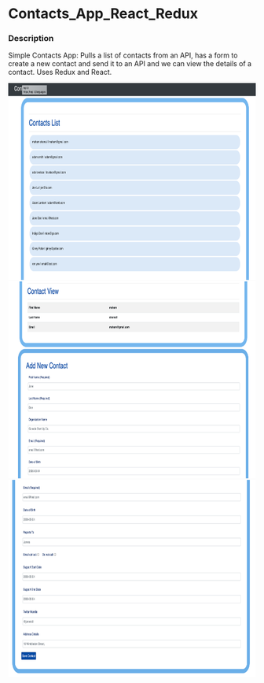# Contacts_App_React_Redux

### Description
Simple Contacts App: Pulls a list of contacts from an API, has a form to create a new contact and send it to an API and we can view the details of a contact. Uses Redux and React.

<img src="Screenshot 2021-03-12 at 3.20.56 PM.png" width="1100" height="400">
<img src="Screenshot 2021-03-12 at 3.21.13 PM.png" width="1100" height="400">
<img src="Screenshot 2021-03-12 at 3.21.28 PM.png" width="1100" height="400">

